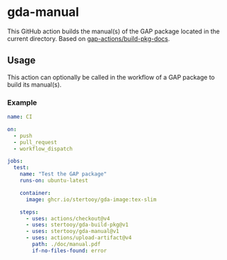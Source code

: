 # gda-manual

This GitHub action builds the manual(s) of the GAP package located in the current directory. Based on [gap-actions/build-pkg-docs](https://github.com/gap-actions/build-pkg-docs).


## Usage

This action can optionally be called in the workflow of a GAP package to build its manual(s).


### Example

```yaml
name: CI

on:
  - push
  - pull_request
  - workflow_dispatch

jobs:
  test:
    name: "Test the GAP package"
    runs-on: ubuntu-latest

    container:
      image: ghcr.io/stertooy/gda-image:tex-slim

    steps:
      - uses: actions/checkout@v4
      - uses: stertooy/gda-build-pkg@v1
      - uses: stertooy/gda-manual@v1
      - uses: actions/upload-artifact@v4
        path: ./doc/manual.pdf
        if-no-files-found: error
```
